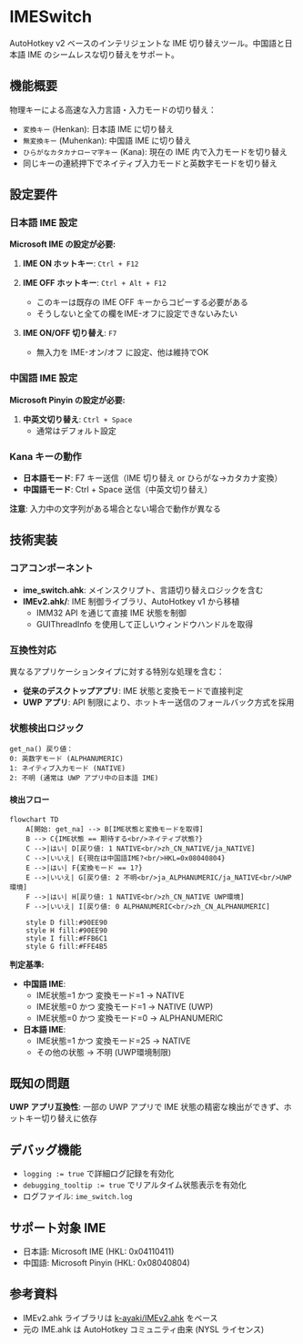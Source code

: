 # IMESwitch

AutoHotkey v2 ベースのインテリジェントな IME 切り替えツール。中国語と日本語 IME のシームレスな切り替えをサポート。

## 機能概要

物理キーによる高速な入力言語・入力モードの切り替え：
- `変換キー` (Henkan): 日本語 IME に切り替え
- `無変換キー` (Muhenkan): 中国語 IME に切り替え
- `ひらがなカタカナローマ字キー` (Kana): 現在の IME 内で入力モードを切り替え
- 同じキーの連続押下でネイティブ入力モードと英数字モードを切り替え

## 設定要件

### 日本語 IME 設定

**Microsoft IME の設定が必要:**

1. **IME ON ホットキー**: `Ctrl + F12`

2. **IME OFF ホットキー**: `Ctrl + Alt + F12`  
   - このキーは既存の IME OFF キーからコピーする必要がある
   - そうしないと全ての欄をIME-オフに設定できないみたい

3. **IME ON/OFF 切り替え**: `F7`
   - 無入力を IME-オン/オフ に設定、他は維持でOK

### 中国語 IME 設定

**Microsoft Pinyin の設定が必要:**

1. **中英文切り替え**: `Ctrl + Space`
   - 通常はデフォルト設定

### Kana キーの動作

- **日本語モード**: F7 キー送信（IME 切り替え or ひらがな→カタカナ変換）
- **中国語モード**: Ctrl + Space 送信（中英文切り替え）

**注意**: 入力中の文字列がある場合とない場合で動作が異なる

## 技術実装

### コアコンポーネント

- **ime_switch.ahk**: メインスクリプト、言語切り替えロジックを含む
- **IMEv2.ahk/**: IME 制御ライブラリ、AutoHotkey v1 から移植
  - IMM32 API を通じて直接 IME 状態を制御
  - GUIThreadInfo を使用して正しいウィンドウハンドルを取得

### 互換性対応

異なるアプリケーションタイプに対する特別な処理を含む：
- **従来のデスクトップアプリ**: IME 状態と変換モードで直接判定
- **UWP アプリ**: API 制限により、ホットキー送信のフォールバック方式を採用

### 状態検出ロジック

```
get_na() 戻り値：
0: 英数字モード (ALPHANUMERIC)  
1: ネイティブ入力モード (NATIVE)
2: 不明 (通常は UWP アプリ中の日本語 IME)
```

#### 検出フロー

```mermaid
flowchart TD
    A[開始: get_na] --> B[IME状態と変換モードを取得]
    B --> C{IME状態 == 期待する<br/>ネイティブ状態?}
    C -->|はい| D[戻り値: 1 NATIVE<br/>zh_CN_NATIVE/ja_NATIVE]
    C -->|いいえ| E{現在は中国語IME?<br/>HKL=0x08040804}
    E -->|はい| F{変換モード == 1?}
    E -->|いいえ| G[戻り値: 2 不明<br/>ja_ALPHANUMERIC/ja_NATIVE<br/>UWP環境]
    F -->|はい| H[戻り値: 1 NATIVE<br/>zh_CN_NATIVE UWP環境]
    F -->|いいえ| I[戻り値: 0 ALPHANUMERIC<br/>zh_CN_ALPHANUMERIC]
    
    style D fill:#90EE90
    style H fill:#90EE90
    style I fill:#FFB6C1
    style G fill:#FFE4B5
```

**判定基準:**
- **中国語 IME**: 
  - IME状態=1 かつ 変換モード=1 → NATIVE
  - IME状態=0 かつ 変換モード=1 → NATIVE (UWP)
  - IME状態=0 かつ 変換モード=0 → ALPHANUMERIC
- **日本語 IME**: 
  - IME状態=1 かつ 変換モード=25 → NATIVE
  - その他の状態 → 不明 (UWP環境制限)

## 既知の問題

**UWP アプリ互換性**: 一部の UWP アプリで IME 状態の精密な検出ができず、ホットキー切り替えに依存

## デバッグ機能

- `logging := true` で詳細ログ記録を有効化
- `debugging_tooltip := true` でリアルタイム状態表示を有効化
- ログファイル: `ime_switch.log`

## サポート対象 IME

- 日本語: Microsoft IME (HKL: 0x04110411)
- 中国語: Microsoft Pinyin (HKL: 0x08040804)

## 参考資料

- IMEv2.ahk ライブラリは [k-ayaki/IMEv2.ahk](https://github.com/k-ayaki/IMEv2.ahk) をベース
- 元の IME.ahk は AutoHotkey コミュニティ由来 (NYSL ライセンス)
